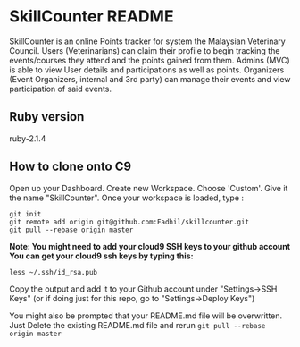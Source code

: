 SkillCounter README
===================

SkillCounter is an online Points tracker for system the Malaysian Veterinary Council. Users (Veterinarians) can claim their profile to begin tracking the events/courses they attend and the points gained from them. Admins (MVC) is able to view User details and participations as well as points. Organizers (Event Organizers, internal and 3rd party) can manage their events and view participation of said events. 


Ruby version
------------
ruby-2.1.4

How to clone onto C9
-------------------
Open up your Dashboard. Create new Workspace. Choose 'Custom'. Give it the name "SkillCounter". 
Once your workspace is loaded, type :

    git init
	git remote add origin git@github.com:Fadhil/skillcounter.git
	git pull --rebase origin master

**Note: You might need to add your cloud9 SSH keys to your github account You can get your
cloud9 ssh keys by typing this:**

	less ~/.ssh/id_rsa.pub

Copy the output and add it to your Github account under "Settings->SSH Keys" (or if doing just for
this repo, go to "Settings->Deploy Keys")

You might also be prompted that your README.md file will be overwritten. Just Delete the
existing README.md file and rerun `git pull --rebase origin master`


